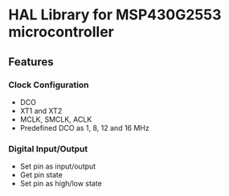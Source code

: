 # HAL Library for MSP430G2553 microcontroller

## Features
### Clock Configuration
- DCO
- XT1 and XT2
- MCLK, SMCLK, ACLK
- Predefined DCO as 1, 8, 12 and 16 MHz

### Digital Input/Output
- Set pin as input/output
- Get pin state
- Set pin as high/low state

